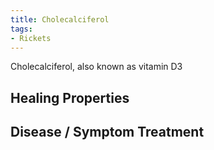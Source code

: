 ```yaml
---
title: Cholecalciferol
tags:
- Rickets
---
```

Cholecalciferol, also known as vitamin D3

## Healing Properties

## Disease / Symptom Treatment

[^1]: **Title:** [ ]( )<br>
**Publication:** [ ]( )<br>
**Date:** <br>
**Study Type:** Animal Study, Commentary, Human Study: In Vitro - In Vivo - In Silico, Human: Case Report, Meta Analysis, Review<br>
**Author(s):** <br>
**Institution(s):** <br>
**IPFS:** [ipfs.io](https://ipfs.io/ipfs/), [cloudflare-ipfs.com](https://cloudflare-ipfs.com/ipfs/)

[^2]: **Title:** [ ]( )<br>
**Publication:** [ ]( )<br>
**Date:** <br>
**Study Type:** Animal Study, Commentary, Human Study: In Vitro - In Vivo - In Silico, Human: Case Report, Meta Analysis, Review<br>
**Author(s):** <br>
**Institution(s):** <br>
**IPFS:** [ipfs.io](https://ipfs.io/ipfs/), [cloudflare-ipfs.com](https://cloudflare-ipfs.com/ipfs/)